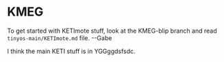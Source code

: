 KMEG
====

To get started with KETImote stuff, look at the KMEG-blip branch and read `tinyos-main/KETImote.md` file. --Gabe

I think the main KETI stuff is in YGGggdsfsdc.

